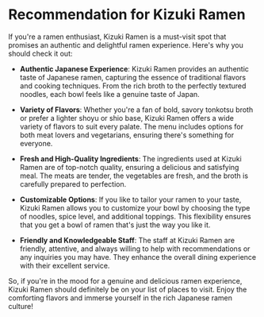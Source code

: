 
# Recommendation for Kizuki Ramen

If you're a ramen enthusiast, Kizuki Ramen is a must-visit spot that promises an authentic and delightful ramen experience. Here's why you should check it out:

- **Authentic Japanese Experience**: Kizuki Ramen provides an authentic taste of Japanese ramen, capturing the essence of traditional flavors and cooking techniques. From the rich broth to the perfectly textured noodles, each bowl feels like a genuine taste of Japan.

- **Variety of Flavors**: Whether you're a fan of bold, savory tonkotsu broth or prefer a lighter shoyu or shio base, Kizuki Ramen offers a wide variety of flavors to suit every palate. The menu includes options for both meat lovers and vegetarians, ensuring there's something for everyone.

- **Fresh and High-Quality Ingredients**: The ingredients used at Kizuki Ramen are of top-notch quality, ensuring a delicious and satisfying meal. The meats are tender, the vegetables are fresh, and the broth is carefully prepared to perfection.

- **Customizable Options**: If you like to tailor your ramen to your taste, Kizuki Ramen allows you to customize your bowl by choosing the type of noodles, spice level, and additional toppings. This flexibility ensures that you get a bowl of ramen that's just the way you like it.

- **Friendly and Knowledgeable Staff**: The staff at Kizuki Ramen are friendly, attentive, and always willing to help with recommendations or any inquiries you may have. They enhance the overall dining experience with their excellent service.

So, if you're in the mood for a genuine and delicious ramen experience, Kizuki Ramen should definitely be on your list of places to visit. Enjoy the comforting flavors and immerse yourself in the rich Japanese ramen culture!
```
